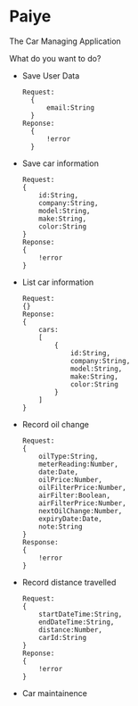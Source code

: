 # Paiye
The Car Managing Application

What do you want to do?
- Save User Data
  ```
  Request:
    {
        email:String
    }
  Reponse:
    {
        !error
    }
- Save car information
    ```
  Request:
    {
        id:String,
        company:String,
        model:String,
        make:String,
        color:String
    }
  Reponse:
    {
        !error
    }
- List car information
    ```
  Request:
    {}
  Reponse:
    {
        cars:
        [
            {
                id:String,
                company:String,
                model:String,
                make:String,
                color:String
            }
        ]
    }
- Record oil change
    ```
  Request:
    {
        oilType:String,
        meterReading:Number,
        date:Date,
        oilPrice:Number,
        oilFilterPrice:Number,
        airFilter:Boolean,
        airFilterPrice:Number,
        nextOilChange:Number,
        expiryDate:Date,
        note:String
    }
  Response:
    {
        !error
    }
- Record distance travelled
    ```
  Request:
    {
        startDateTime:String,
        endDateTime:String,
        distance:Number,
        carId:String
    }
  Reponse:
    {
        !error
    }
- Car maintainence